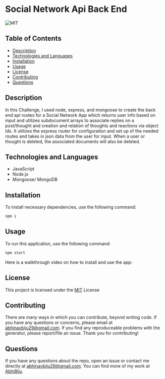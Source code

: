 # Social Network Api Back End

![MIT](https://img.shields.io/badge/License-MIT-blue.svg)

## Table of Contents

- [Description](#description)
- [Technologies and Languages](#technologies-and-languages)
- [Installation](#installation)
- [Usage](#usage)
- [License](#license)
- [Contributing](#contributing)
- [Questions](#questions)

## Description

In this Challenge, I used node, express, and mongoose to create the back end api routes for a Social Network App which returns user info based on input and utilizes subdocument arrays to associate replies on a post/thought and creation and relation of thoughts and reactions via object Ids. It utilizes the express router for configuraiton and set up of the needed routes and takes in json data from the user for input. When a user or thought is deleted, the associated documents will also be deleted.

## Technologies and Languages

- JavaScript
- Node.js
- Mongoose/ MongoDB

## Installation

To install necessary dependencies, use the following command:

```md
npm i
```

## Usage

To run this application, use the following command:

```md
npm start
```

Here is a walkthrough video on how to install and use the app:

## License

This project is licensed under the [MIT](https://opensource.org/licenses/MIT) License

## Contributing

There are many ways in which you can contribute, beyond writing code. If you have any questions or concerns, please email at abhinavbiju29@gmail.com. If you find any reproduceable problems with the generator, please report/file an issue. Thank you for contributing!

## Questions

If you have any questions about the repo, open an issue or contact me directly at abhinavbiju29@gmail.com. You can find more of my work at [AbhiBiju](https://github.com/AbhiBiju).
